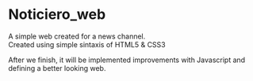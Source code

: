 # Noticiero_web
A simple web created for a news channel.   
Created using simple sintaxis of HTML5 & CSS3

After we finish, it will be implemented improvements with Javascript and defining a better looking web. 

